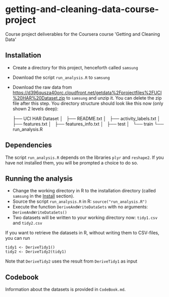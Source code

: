 getting-and-cleaning-data-course-project
========================================

Course project deliverables for the Coursera course 'Getting and Cleaning Data'

## Installation
* Create a directory for this project, henceforth called `samsung`
* Download the script `run_analysis.R` to `samsung` 
* Download the raw data from https://d396qusza40orc.cloudfront.net/getdata%2Fprojectfiles%2FUCI%20HAR%20Dataset.zip to `samsung` and unzip it. You can delete the zip file after this step.
  You directory structure should look like this now (only shown 2 levels deep):
  
    ├── UCI HAR Dataset
    │   ├── README.txt
    │   ├── activity_labels.txt
    │   ├── features.txt
    │   ├── features_info.txt
    │   ├── test
    │   └── train
    └── run_analysis.R

## Dependencies
The script `run_analysis.R` depends on the libraries `plyr` and `reshape2`. If you have not installed them, you will be prompted a choice to do so.
    
## Running the analysis     
* Change the working directory in R to the installation directory (called `samsung` in the [Install](#Install) section).     
* Source the script `run_analysis.R` in R: `source("run_analysis.R")`
* Execute the function `DeriveAndWriteDataSets` with no arguments: `DeriveAndWriteDataSets()`
* Two datasets will be written to your working directory now: `tidy1.csv` and `tidy2.csv` 

If you want to retrieve the datasets in R, without writing them to CSV-files, you can run

    tidy1 <- DeriveTidy1()
    tidy2 <- DeriveTidy2(tidy1)

Note that `DeriveTidy2` uses the result from `DeriveTidy1` as input

## Codebook
Information about the datasets is provided in `CodeBook.md`.     
